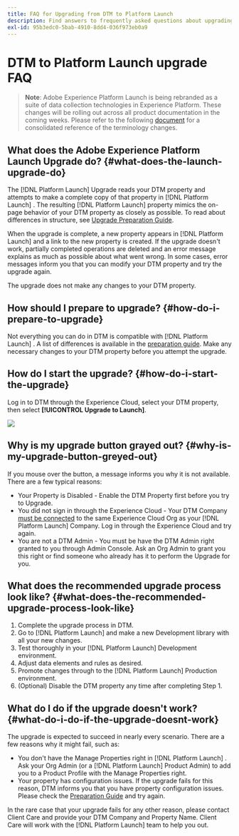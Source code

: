 ```yaml
---
title: FAQ for Upgrading from DTM to Platform Launch
description: Find answers to frequently asked questions about upgrading from Dynamic Tag Management (DTM) to Adobe Experience Platform Launch.
exl-id: 95b3edc0-5bab-4910-8dd4-036f973eb0a9
---
```

# DTM to Platform Launch upgrade FAQ

>**Note**: Adobe Experience Platform Launch is being rebranded as a suite of data collection technologies in Experience Platform. These changes will be rolling out across all product documentation in the coming weeks. Please refer to the following [document](/help/launch-name-updates.md) for a consolidated reference of the terminology changes.

## What does the Adobe Experience Platform Launch Upgrade do? {#what-does-the-launch-upgrade-do}

The [!DNL Platform Launch]  Upgrade reads your DTM property and attempts to make a complete copy of that property in [!DNL Platform Launch] . The resulting [!DNL Platform Launch]  property mimics the on-page behavior of your DTM property as closely as possible. To read about differences in structure, see [Upgrade Preparation Guide](upgrade-preparation-guide.md).

When the upgrade is complete, a new property appears in [!DNL Platform Launch]  and a link to the new property is created. If the upgrade doesn't work, partially completed operations are deleted and an error message explains as much as possible about what went wrong. In some cases, error messages inform you that you can modify your DTM property and try the upgrade again.

The upgrade does not make any changes to your DTM property.

## How should I prepare to upgrade? {#how-do-i-prepare-to-upgrade}

Not everything you can do in DTM is compatible with [!DNL Platform Launch] . A list of differences is available in the [preparation guide](upgrade-preparation-guide.md). Make any necessary changes to your DTM property before you attempt the upgrade.

## How do I start the upgrade? {#how-do-i-start-the-upgrade}

Log in to DTM through the Experience Cloud, select your DTM property, then select **[!UICONTROL Upgrade to Launch]**.

![](/help/assets/upgrade_to_launch.png)

## Why is my upgrade button grayed out? {#why-is-my-upgrade-button-greyed-out}

If you mouse over the button, a message informs you why it is not available. There are a few typical reasons:

* Your Property is Disabled - Enable the DTM Property first before you try to Upgrade.
* You did not sign in through the Experience Cloud - Your DTM Company [must be connected](link-dtm-to-experience-cloud.md) to the same Experience Cloud Org as your [!DNL Platform Launch]  Company.  Log in through the Experience Cloud and try again.
* You are not a DTM Admin - You must be have the DTM Admin right granted to you through Admin Console.  Ask an Org Admin to grant you this right or find someone who already has it to perform the Upgrade for you.

## What does the recommended upgrade process look like? {#what-does-the-recommended-upgrade-process-look-like}

1. Complete the upgrade process in DTM.
1. Go to [!DNL Platform Launch]  and make a new Development library with all your new changes.
1. Test thoroughly in your [!DNL Platform Launch]  Development environment.
1. Adjust data elements and rules as desired.
1. Promote changes through to the [!DNL Platform Launch]  Production environment.
1. (Optional) Disable the DTM property any time after completing Step 1.

## What do I do if the upgrade doesn't work? {#what-do-i-do-if-the-upgrade-doesnt-work}

The upgrade is expected to succeed in nearly every scenario. There are a few reasons why it might fail, such as:

* You don't have the Manage Properties right in [!DNL Platform Launch] .  Ask your Org Admin (or a [!DNL Platform Launch]  Product Admin) to add you to a Product Profile with the Manage Properties right.
* Your property has configuration issues.  If the upgrade fails for this reason, DTM informs you that you have property configuration issues. Please check the [Preparation Guide](upgrade-preparation-guide.md) and try again.

In the rare case that your upgrade fails for any other reason, please contact Client Care and provide your DTM Company and Property Name. Client Care will work with the [!DNL Platform Launch]  team to help you out.

